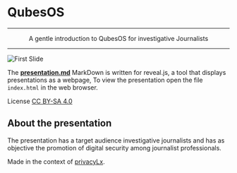 # QubesOS

-----
<center>A gentle introduction to QubesOS for investigative Journalists</center>

----

![First Slide](images/header.png)

The [**presentation.md**](./slides.md) MarkDown is written for reveal.js, a tool that displays presentations as a webpage, To view the presentation open the file `index.html` in the web browser.

License [CC BY-SA 4.0](http://creativecommons.org/licenses/by-sa/4.0/)



About the presentation
-------------------

The presentation has a target audience investigative journalists and
has as objective the promotion of digital security among journalist
professionals.

Made in the context of [privacyLx](https://privacylx.org).
